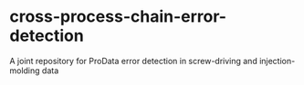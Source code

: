 # cross-process-chain-error-detection
A joint repository for ProData error detection in screw-driving and injection-molding data 
